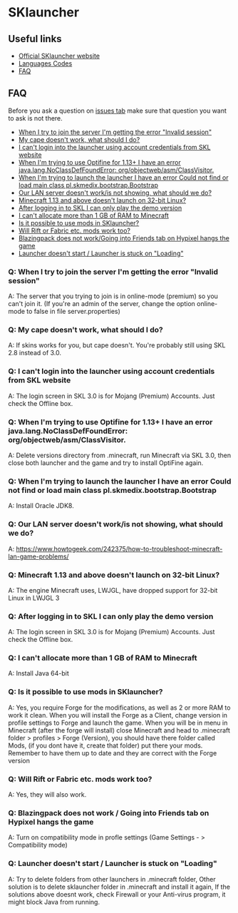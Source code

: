 # SKlauncher

Useful links
---
* [Official SKlauncher website](https://skmedix.pl/sklauncher)
* [Languages Codes](https://minecraft.gamepedia.com/Language#Available_languages)
* [FAQ](#faq)

FAQ
---
Before you ask a question on [issues tab](https://github.com/skmedix/SKlauncher/issues) make sure that question you want to ask is not there.

* [When I try to join the server I'm getting the error "Invalid session"](#q-when-i-try-to-join-the-server-im-getting-the-error-invalid-session)
* [My cape doesn't work, what should I do?](#q-my-cape-doesnt-work-what-should-i-do)
* [I can't login into the launcher using account credentials from SKL website](#q-i-cant-login-into-the-launcher-using-account-credentials-from-skl-website)
* [When I'm trying to use Optifine for 1.13+ I have an error java.lang.NoClassDefFoundError: org/objectweb/asm/ClassVisitor.](#q-when-im-trying-to-use-optifine-for-113-i-have-an-error-javalangnoclassdeffounderror-orgobjectwebasmclassvisitor)
* [When I'm trying to launch the launcher I have an error Could not find or load main class pl.skmedix.bootstrap.Bootstrap](#q-when-im-trying-to-launch-the-launcher-i-have-an-error-could-not-find-or-load-main-class-plskmedixbootstrapbootstrap)
* [Our LAN server doesn't work/is not showing, what should we do?](#q-our-lan-server-doesnt-workis-not-showing-what-should-we-do)
* [Minecraft 1.13 and above doesn't launch on 32-bit Linux?](#q-minecraft-113-and-above-doesnt-launch-on-32-bit-linux)
* [After logging in to SKL I can only play the demo version](#q-after-logging-in-to-skl-i-can-only-play-the-demo-version)
* [I can't allocate more than 1 GB of RAM to Minecraft](#q-i-cant-allocate-more-than-1-gb-of-ram-to-minecraft)
* [Is it possible to use mods in SKlauncher?](#q-is-it-possible-to-use-mods-in-sklauncher)
* [Will Rift or Fabric etc. mods work too?](#q-will-rift-or-fabric-etc-mods-work-too)
* [Blazingpack does not work/Going into Friends tab on Hypixel hangs the game](#q-blazingpack-does-not-work)
* [Launcher doesn't start / Launcher is stuck on "Loading"](#q-launcher-doesnt-start--launcher-is-stuck-on-loading)

### **Q: When I try to join the server I'm getting the error "Invalid session"**
A: The server that you trying to join is in online-mode (premium) so you can't join it.
(If you're an admin of the server, change the option online-mode to false in file server.properties)

### **Q: My cape doesn't work, what should I do?**
A: If skins works for you, but cape doesn't. You're probably still using SKL 2.8 instead of 3.0.

### **Q: I can't login into the launcher using account credentials from SKL website**
A: The login screen in SKL 3.0 is for Mojang (Premium) Accounts. Just check the Offline box.
 
### **Q: When I'm trying to use Optifine for 1.13+ I have an error java.lang.NoClassDefFoundError: org/objectweb/asm/ClassVisitor.**
A: Delete versions directory from .minecraft, run Minecraft via SKL 3.0, then close both launcher and the game and try to install OptiFine again.

### **Q: When I'm trying to launch the launcher I have an error Could not find or load main class pl.skmedix.bootstrap.Bootstrap**
A: Install Oracle JDK8.

### **Q: Our LAN server doesn't work/is not showing, what should we do?**
A: https://www.howtogeek.com/242375/how-to-troubleshoot-minecraft-lan-game-problems/

### **Q: Minecraft 1.13 and above doesn't launch on 32-bit Linux?**
A: The engine Minecraft uses, LWJGL, have dropped support for 32-bit Linux in LWJGL 3

### **Q: After logging in to SKL I can only play the demo version**
A: The login screen in SKL 3.0 is for Mojang (Premium) Accounts. Just check the Offline box.

### **Q: I can't allocate more than 1 GB of RAM to Minecraft**
A: Install Java 64-bit

### **Q: Is it possible to use mods in SKlauncher?**
A: Yes, you require Forge for the modifications, as well as 2 or more RAM to work it clean. When you will install the Forge as a Client, change version in profile settings to Forge and launch the game. When you will be in menu in Minecraft (after the forge will install) close Minecraft and head to .minecraft folder > profiles > Forge (Version), you should have there folder called Mods, (if you dont have it, create that folder) put there your mods. Remember to have them up to date and they are correct with the Forge version

### **Q: Will Rift or Fabric etc. mods work too?**
A: Yes, they will also work.

### **Q: Blazingpack does not work / Going into Friends tab on Hypixel hangs the game**
A: Turn on compatibility mode in profle settings (Game Settings - > Compatibility mode)

### **Q: Launcher doesn't start / Launcher is stuck on "Loading"**
A: Try to delete folders from other launchers in .minecraft folder,
Other solution is to delete sklauncher folder in .minecraft and install it again,
If the solutions above doesnt work, check Firewall or your Anti-virus program, it might block Java from running.
